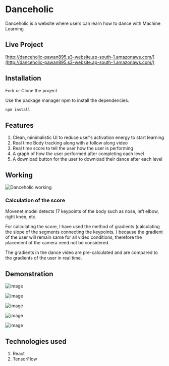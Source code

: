 # Danceholic

 Danceholic is a website where users can learn how to dance with Machine Learning

## Live Project
[http://danceholic-pawan895.s3-website.ap-south-1.amazonaws.com/](http://danceholic-pawan895.s3-website.ap-south-1.amazonaws.com/)
## Installation
Fork or Clone the project

Use the package manager npm to install the dependencies.

```bash
npm install
```

## Features
1. Clean, minimalistic UI to reduce user's activation energy to start learning
2. Real time Body tracking along with a follow along video
3. Real time score to tell the user how the user is performing
4. A graph of how the user performed after completing each level
5. A download button for the user to download their dance after each level

## Working
![Danceholic working](https://github.com/user-attachments/assets/8df34bce-d86d-44db-b274-504e55cbb89b)

### Calculation of the score
Movenet model detects 17 keypoints of the body such as nose, left elbow, right knee, etc.

For calculating the score, I have used the method of gradients (calculating the slope of the segments connecting the keypoints. ) because the gradient of the user will remain same for all video conditions, therefore the placement of the camera need not be considered.

The gradients in the dance video are pre-calculated and are compared to the gradients of the user in real time. 

## Demonstration
![image](https://github.com/user-attachments/assets/549c3311-6df6-42fe-8e23-9d02eadf0cf9)

![image](https://github.com/user-attachments/assets/8d1afb3d-5583-4f0c-a426-9301cace9e23)

![image](https://github.com/user-attachments/assets/ee977f06-4598-4adc-b617-2c9af64c46c9)

![image](https://github.com/user-attachments/assets/8702d505-ff53-4457-948b-f99f6ee55673)

![image](https://github.com/user-attachments/assets/fa1f0034-9b90-4e1d-a3fb-853a97834035)


## Technologies used
1. React
2. TensorFlow

